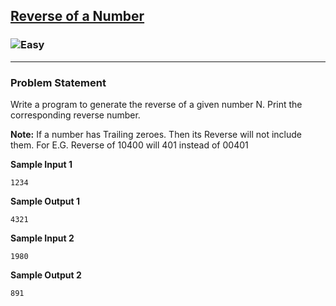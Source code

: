 <h2><a href="https://www.codingninjas.com/studio/problems/reverse-of-a-number_624652">Reverse of a Number</a></h2><h3 color="green"><img src="https://img.shields.io/badge/Easy-brightgreen" alt="Easy" /></h3><hr>

### Problem Statement

Write a program to generate the reverse of a given number N. Print the corresponding reverse number.

**Note:** If a number has Trailing zeroes. Then its Reverse will not include them. For E.G. Reverse of 10400 will 401 instead of 00401 

**Sample Input 1**
```
1234
```
**Sample Output 1**
```
4321
```

**Sample Input 2**
```
1980
```
**Sample Output 2**
```
891
```
